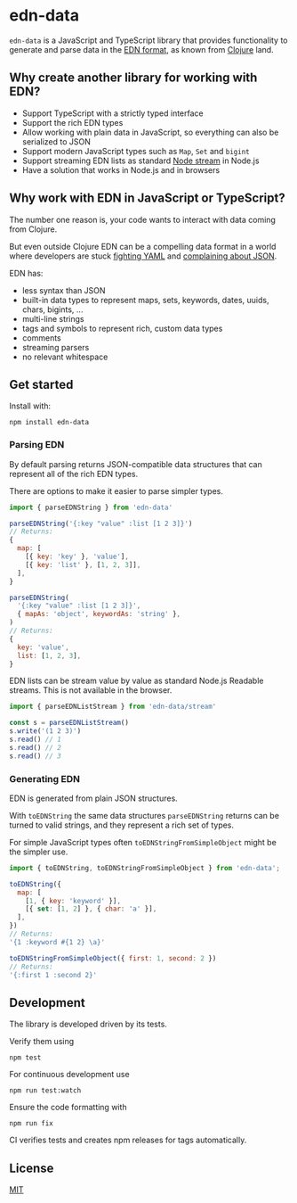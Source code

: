 # edn-data

`edn-data` is a JavaScript and TypeScript library that provides functionality to generate and parse data in the [EDN format](https://github.com/edn-format/edn), as known from [Clojure](https://clojure.org/) land.


## Why create another library for working with EDN?

- Support TypeScript with a strictly typed interface
- Support the rich EDN types
- Allow working with plain data in JavaScript, so everything can also be serialized to JSON
- Support modern JavaScript types such as `Map`, `Set` and `bigint`
- Support streaming EDN lists as standard [Node stream](https://nodejs.org/api/stream.html) in Node.js
- Have a solution that works in Node.js and in browsers


## Why work with EDN in JavaScript or TypeScript?

The number one reason is, your code wants to interact with data coming from Clojure.

But even outside Clojure EDN can be a compelling data format in a world where developers are stuck [fighting YAML](https://twitter.com/jorinvo/status/1283859530695290886)
and [complaining about JSON](https://twitter.com/jorinvo/status/1303095726189228032).

EDN has:

- less syntax than JSON
- built-in data types to represent maps, sets, keywords, dates, uuids, chars, bigints, ...
- multi-line strings
- tags and symbols to represent rich, custom data types
- comments
- streaming parsers
- no relevant whitespace


## Get started

Install with:

```
npm install edn-data
```

### Parsing EDN

By default parsing returns JSON-compatible data structures that can represent all of the rich EDN types.

There are options to make it easier to parse simpler types.

```js
import { parseEDNString } from 'edn-data'

parseEDNString('{:key "value" :list [1 2 3]}')
// Returns:
{
  map: [
    [{ key: 'key' }, 'value'],
    [{ key: 'list' }, [1, 2, 3]],
  ],
}

parseEDNString(
  '{:key "value" :list [1 2 3]}',
  { mapAs: 'object', keywordAs: 'string' },
)
// Returns:
{
  key: 'value',
  list: [1, 2, 3],
}
```

EDN lists can be stream value by value as standard Node.js Readable streams.
This is not available in the browser.

```js
import { parseEDNListStream } from 'edn-data/stream'

const s = parseEDNListStream()
s.write('(1 2 3)')
s.read() // 1
s.read() // 2
s.read() // 3
```


### Generating EDN

EDN is generated from plain JSON structures.

With `toEDNString` the same data structures `parseEDNString` returns can be turned to valid strings, and they represent a rich set of types.

For simple JavaScript types often `toEDNStringFromSimpleObject` might be the simpler use.

```js
import { toEDNString, toEDNStringFromSimpleObject } from 'edn-data';

toEDNString({
  map: [
    [1, { key: 'keyword' }],
    [{ set: [1, 2] }, { char: 'a' }],
  ],
})
// Returns:
'{1 :keyword #{1 2} \a}'

toEDNStringFromSimpleObject({ first: 1, second: 2 })
// Returns:
'{:first 1 :second 2}'
```


## Development

The library is developed driven by its tests.

Verify them using

```
npm test
```

For continuous development use

```
npm run test:watch
```

Ensure the code formatting with

```
npm run fix
```

CI verifies tests and creates npm releases for tags automatically.


## License

[MIT](./license)
